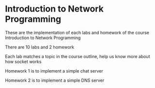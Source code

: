 # Introduction to Network Programming

These are the implementation of each labs and homework of the course Introduction to Network Programming

There are 10 labs and 2 homework

Each lab matches a topic in the course outline, help us know more about how socket works

Homework 1 is to implement a simple chat server

Homework 2 is to implement a simple DNS server
